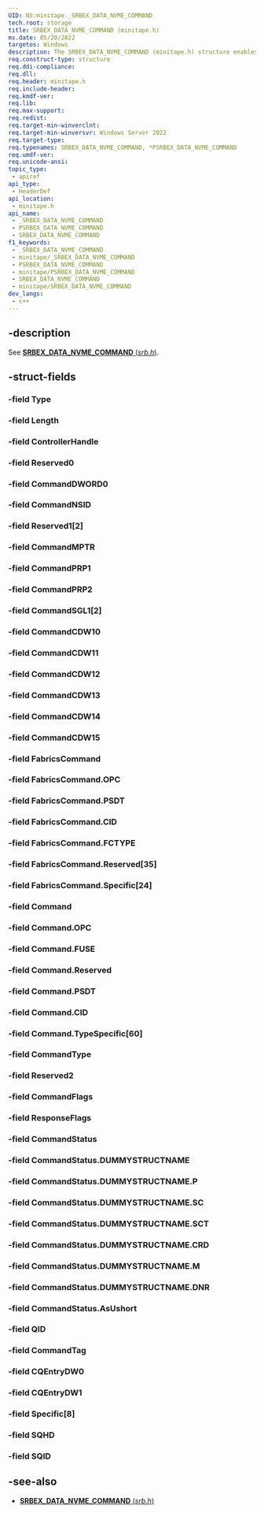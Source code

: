 ```yaml
---
UID: NS:minitape._SRBEX_DATA_NVME_COMMAND
tech.root: storage
title: SRBEX_DATA_NVME_COMMAND (minitape.h)
ms.date: 05/20/2022
targetos: Windows
description: The SRBEX_DATA_NVME_COMMAND (minitape.h) structure enables the user to frame and issue a command in NVMe format.
req.construct-type: structure
req.ddi-compliance: 
req.dll: 
req.header: minitape.h
req.include-header: 
req.kmdf-ver: 
req.lib: 
req.max-support: 
req.redist: 
req.target-min-winverclnt:
req.target-min-winversvr: Windows Server 2022
req.target-type: 
req.typenames: SRBEX_DATA_NVME_COMMAND, *PSRBEX_DATA_NVME_COMMAND
req.umdf-ver: 
req.unicode-ansi: 
topic_type:
 - apiref
api_type:
 - HeaderDef
api_location:
 - minitape.h
api_name:
 - _SRBEX_DATA_NVME_COMMAND
 - PSRBEX_DATA_NVME_COMMAND
 - SRBEX_DATA_NVME_COMMAND
f1_keywords:
 - _SRBEX_DATA_NVME_COMMAND
 - minitape/_SRBEX_DATA_NVME_COMMAND
 - PSRBEX_DATA_NVME_COMMAND
 - minitape/PSRBEX_DATA_NVME_COMMAND
 - SRBEX_DATA_NVME_COMMAND
 - minitape/SRBEX_DATA_NVME_COMMAND
dev_langs:
 - c++
---
```


## -description

See [**SRBEX_DATA_NVME_COMMAND** (*srb.h*)](../srb/ns-srb-srbex_data_nvme_command.md).

## -struct-fields

### -field Type

### -field Length

### -field ControllerHandle

### -field Reserved0

### -field CommandDWORD0

### -field CommandNSID

### -field Reserved1[2]

### -field CommandMPTR

### -field CommandPRP1

### -field CommandPRP2

### -field CommandSGL1[2]

### -field CommandCDW10

### -field CommandCDW11

### -field CommandCDW12

### -field CommandCDW13

### -field CommandCDW14

### -field CommandCDW15

### -field FabricsCommand

### -field FabricsCommand.OPC

### -field FabricsCommand.PSDT

### -field FabricsCommand.CID

### -field FabricsCommand.FCTYPE

### -field FabricsCommand.Reserved[35]

### -field FabricsCommand.Specific[24]

### -field Command

### -field Command.OPC

### -field Command.FUSE

### -field Command.Reserved

### -field Command.PSDT

### -field Command.CID

### -field Command.TypeSpecific[60]

### -field CommandType

### -field Reserved2

### -field CommandFlags

### -field ResponseFlags

### -field CommandStatus

### -field CommandStatus.DUMMYSTRUCTNAME

### -field CommandStatus.DUMMYSTRUCTNAME.P

### -field CommandStatus.DUMMYSTRUCTNAME.SC

### -field CommandStatus.DUMMYSTRUCTNAME.SCT

### -field CommandStatus.DUMMYSTRUCTNAME.CRD

### -field CommandStatus.DUMMYSTRUCTNAME.M

### -field CommandStatus.DUMMYSTRUCTNAME.DNR

### -field CommandStatus.AsUshort

### -field QID

### -field CommandTag

### -field CQEntryDW0

### -field CQEntryDW1

### -field Specific[8]

### -field SQHD

### -field SQID

## -see-also

- [**SRBEX_DATA_NVME_COMMAND** (*srb.h*)](../srb/ns-srb-srbex_data_nvme_command.md)
